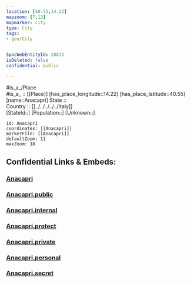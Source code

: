 ```yaml
---
location: [40.55,14.22] 
mapzoom: [7,12] 
mapmarker: city 
type: City
tags:
- geo/City


SpocWebEntityId: 28813
isDeleted: false
confidential: public

---
```

#is_a_/Place  
#is_a_ :: [[Place]] 
[has_place_longitude::14.22] 
[has_place_latitude::40.55] 
[name::Anacapri] 
State ::  
Country :: [[../../../../../Italy]]  
[StateId::] 
[Population::] 
[Unknown::] 


```leaflet
id: Anacapri
coordinates: [[Anacapri]] 
markerFile: [[Anacapri]] 
defaultZoom: 11 
maxZoom: 18
```


## Confidential Links & Embeds: 

### [Anacapri](/_Standards/Earth/Continent/Europe/Europe~South/Italy/regions~Italy/Campania/Napoli.Province/City/Anacapri.md) 

### [Anacapri.public](/_public/Earth/Continent/Europe/Europe~South/Italy/regions~Italy/Campania/Napoli.Province/City/Anacapri.public.md) 

### [Anacapri.internal](/_internal/Earth/Continent/Europe/Europe~South/Italy/regions~Italy/Campania/Napoli.Province/City/Anacapri.internal.md) 

### [Anacapri.protect](/_protect/Earth/Continent/Europe/Europe~South/Italy/regions~Italy/Campania/Napoli.Province/City/Anacapri.protect.md) 

### [Anacapri.private](/_private/Earth/Continent/Europe/Europe~South/Italy/regions~Italy/Campania/Napoli.Province/City/Anacapri.private.md) 

### [Anacapri.personal](/_personal/Earth/Continent/Europe/Europe~South/Italy/regions~Italy/Campania/Napoli.Province/City/Anacapri.personal.md) 

### [Anacapri.secret](/_secret/Earth/Continent/Europe/Europe~South/Italy/regions~Italy/Campania/Napoli.Province/City/Anacapri.secret.md)


